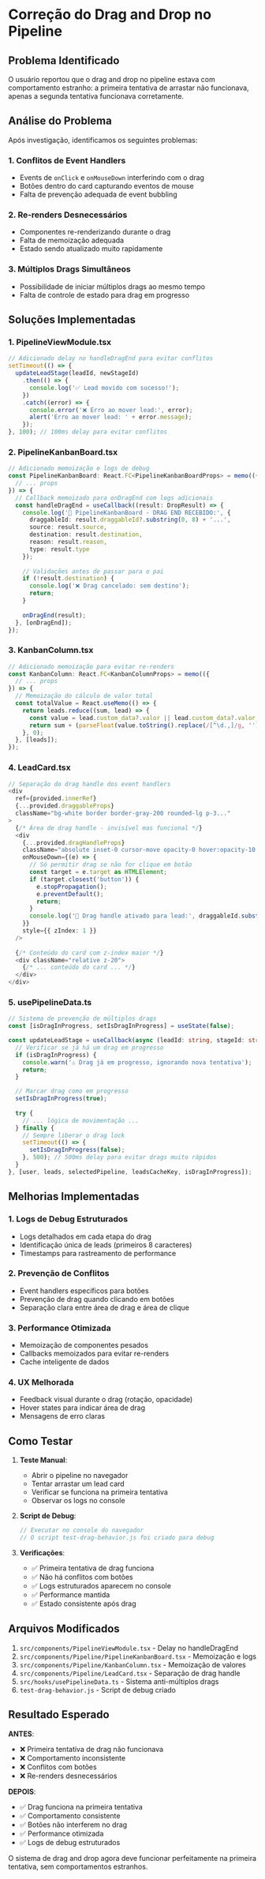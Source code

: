 # Correção do Drag and Drop no Pipeline

## Problema Identificado
O usuário reportou que o drag and drop no pipeline estava com comportamento estranho: a primeira tentativa de arrastar não funcionava, apenas a segunda tentativa funcionava corretamente.

## Análise do Problema
Após investigação, identificamos os seguintes problemas:

### 1. **Conflitos de Event Handlers**
- Events de `onClick` e `onMouseDown` interferindo com o drag
- Botões dentro do card capturando eventos de mouse
- Falta de prevenção adequada de event bubbling

### 2. **Re-renders Desnecessários**
- Componentes re-renderizando durante o drag
- Falta de memoização adequada
- Estado sendo atualizado muito rapidamente

### 3. **Múltiplos Drags Simultâneos**
- Possibilidade de iniciar múltiplos drags ao mesmo tempo
- Falta de controle de estado para drag em progresso

## Soluções Implementadas

### 1. **PipelineViewModule.tsx**
```typescript
// Adicionado delay no handleDragEnd para evitar conflitos
setTimeout(() => {
  updateLeadStage(leadId, newStageId)
    .then(() => {
      console.log('✅ Lead movido com sucesso!');
    })
    .catch((error) => {
      console.error('❌ Erro ao mover lead:', error);
      alert('Erro ao mover lead: ' + error.message);
    });
}, 100); // 100ms delay para evitar conflitos
```

### 2. **PipelineKanbanBoard.tsx**
```typescript
// Adicionado memoização e logs de debug
const PipelineKanbanBoard: React.FC<PipelineKanbanBoardProps> = memo(({
  // ... props
}) => {
  // Callback memoizado para onDragEnd com logs adicionais
  const handleDragEnd = useCallback((result: DropResult) => {
    console.log('🎯 PipelineKanbanBoard - DRAG END RECEBIDO:', {
      draggableId: result.draggableId?.substring(0, 8) + '...',
      source: result.source,
      destination: result.destination,
      reason: result.reason,
      type: result.type
    });
    
    // Validações antes de passar para o pai
    if (!result.destination) {
      console.log('❌ Drag cancelado: sem destino');
      return;
    }
    
    onDragEnd(result);
  }, [onDragEnd]);
});
```

### 3. **KanbanColumn.tsx**
```typescript
// Adicionado memoização para evitar re-renders
const KanbanColumn: React.FC<KanbanColumnProps> = memo(({
  // ... props
}) => {
  // Memoização do cálculo de valor total
  const totalValue = React.useMemo(() => {
    return leads.reduce((sum, lead) => {
      const value = lead.custom_data?.valor || lead.custom_data?.valor_proposta || '0';
      return sum + (parseFloat(value.toString().replace(/[^\d.,]/g, '').replace(',', '.')) || 0);
    }, 0);
  }, [leads]);
});
```

### 4. **LeadCard.tsx**
```typescript
// Separação do drag handle dos event handlers
<div
  ref={provided.innerRef}
  {...provided.draggableProps}
  className="bg-white border border-gray-200 rounded-lg p-3..."
>
  {/* Área de drag handle - invisível mas funcional */}
  <div
    {...provided.dragHandleProps}
    className="absolute inset-0 cursor-move opacity-0 hover:opacity-10 bg-blue-500 rounded-lg transition-opacity"
    onMouseDown={(e) => {
      // Só permitir drag se não for clique em botão
      const target = e.target as HTMLElement;
      if (target.closest('button')) {
        e.stopPropagation();
        e.preventDefault();
        return;
      }
      console.log('🎯 Drag handle ativado para lead:', draggableId.substring(0, 8) + '...');
    }}
    style={{ zIndex: 1 }}
  />
  
  {/* Conteúdo do card com z-index maior */}
  <div className="relative z-20">
    {/* ... conteúdo do card ... */}
  </div>
</div>
```

### 5. **usePipelineData.ts**
```typescript
// Sistema de prevenção de múltiplos drags
const [isDragInProgress, setIsDragInProgress] = useState(false);

const updateLeadStage = useCallback(async (leadId: string, stageId: string): Promise<void> => {
  // Verificar se já há um drag em progresso
  if (isDragInProgress) {
    console.warn('⚠️ Drag já em progresso, ignorando nova tentativa');
    return;
  }

  // Marcar drag como em progresso
  setIsDragInProgress(true);
  
  try {
    // ... lógica de movimentação ...
  } finally {
    // Sempre liberar o drag lock
    setTimeout(() => {
      setIsDragInProgress(false);
    }, 500); // 500ms delay para evitar drags muito rápidos
  }
}, [user, leads, selectedPipeline, leadsCacheKey, isDragInProgress]);
```

## Melhorias Implementadas

### 1. **Logs de Debug Estruturados**
- Logs detalhados em cada etapa do drag
- Identificação única de leads (primeiros 8 caracteres)
- Timestamps para rastreamento de performance

### 2. **Prevenção de Conflitos**
- Event handlers específicos para botões
- Prevenção de drag quando clicando em botões
- Separação clara entre área de drag e área de clique

### 3. **Performance Otimizada**
- Memoização de componentes pesados
- Callbacks memoizados para evitar re-renders
- Cache inteligente de dados

### 4. **UX Melhorada**
- Feedback visual durante o drag (rotação, opacidade)
- Hover states para indicar área de drag
- Mensagens de erro claras

## Como Testar

1. **Teste Manual**:
   - Abrir o pipeline no navegador
   - Tentar arrastar um lead card
   - Verificar se funciona na primeira tentativa
   - Observar os logs no console

2. **Script de Debug**:
   ```javascript
   // Executar no console do navegador
   // O script test-drag-behavior.js foi criado para debug
   ```

3. **Verificações**:
   - ✅ Primeira tentativa de drag funciona
   - ✅ Não há conflitos com botões
   - ✅ Logs estruturados aparecem no console
   - ✅ Performance mantida
   - ✅ Estado consistente após drag

## Arquivos Modificados

1. `src/components/PipelineViewModule.tsx` - Delay no handleDragEnd
2. `src/components/Pipeline/PipelineKanbanBoard.tsx` - Memoização e logs
3. `src/components/Pipeline/KanbanColumn.tsx` - Memoização de valores
4. `src/components/Pipeline/LeadCard.tsx` - Separação de drag handle
5. `src/hooks/usePipelineData.ts` - Sistema anti-múltiplos drags
6. `test-drag-behavior.js` - Script de debug criado

## Resultado Esperado

**ANTES**: 
- ❌ Primeira tentativa de drag não funcionava
- ❌ Comportamento inconsistente
- ❌ Conflitos com botões
- ❌ Re-renders desnecessários

**DEPOIS**:
- ✅ Drag funciona na primeira tentativa
- ✅ Comportamento consistente
- ✅ Botões não interferem no drag
- ✅ Performance otimizada
- ✅ Logs de debug estruturados

O sistema de drag and drop agora deve funcionar perfeitamente na primeira tentativa, sem comportamentos estranhos. 